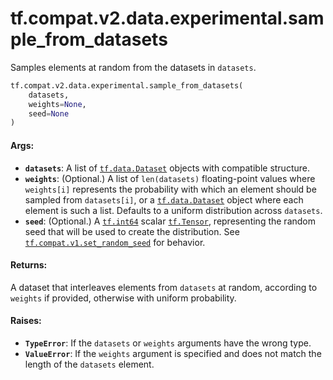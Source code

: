 <div itemscope itemtype="http://developers.google.com/ReferenceObject">
<meta itemprop="name" content="tf.compat.v2.data.experimental.sample_from_datasets" />
<meta itemprop="path" content="Stable" />
</div>

# tf.compat.v2.data.experimental.sample_from_datasets

Samples elements at random from the datasets in `datasets`.

``` python
tf.compat.v2.data.experimental.sample_from_datasets(
    datasets,
    weights=None,
    seed=None
)
```

<!-- Placeholder for "Used in" -->


#### Args:


* <b>`datasets`</b>: A list of <a href="../../../../../tf/data/Dataset.md"><code>tf.data.Dataset</code></a> objects with compatible structure.
* <b>`weights`</b>: (Optional.) A list of `len(datasets)` floating-point values where
  `weights[i]` represents the probability with which an element should be
  sampled from `datasets[i]`, or a <a href="../../../../../tf/data/Dataset.md"><code>tf.data.Dataset</code></a> object where each
  element is such a list. Defaults to a uniform distribution across
  `datasets`.
* <b>`seed`</b>: (Optional.) A <a href="../../../../../tf.md#int64"><code>tf.int64</code></a> scalar <a href="../../../../../tf/Tensor.md"><code>tf.Tensor</code></a>, representing the
  random seed that will be used to create the distribution. See
  <a href="../../../../../tf/random/set_random_seed.md"><code>tf.compat.v1.set_random_seed</code></a> for behavior.


#### Returns:

A dataset that interleaves elements from `datasets` at random, according to
`weights` if provided, otherwise with uniform probability.



#### Raises:


* <b>`TypeError`</b>: If the `datasets` or `weights` arguments have the wrong type.
* <b>`ValueError`</b>: If the `weights` argument is specified and does not match the
  length of the `datasets` element.